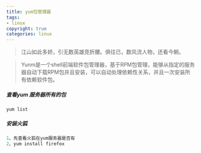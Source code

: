 ```yaml
---
title: yum包管理器
tags: 
- linux
copyright: true
categories: linux
---
```




<blockquote class="blockquote-center">江山如此多娇，引无数英雄竞折腰。俱往已，数风流人物，还看今朝。</blockquote>


<!-- more -->


> Yunm是一个shell前端软件包管理器，基于RPM包管理，能够从指定的服务器自动下载RPM包并且安装，可以自动处理依赖性关系，并且一次安装所有依赖软件包。




##### 查看yum 服务器所有的包
```
yum list 
```
##### 安装火狐
```Java
1、先查看火狐在yum服务器是否有
2、yum install firefox 
```